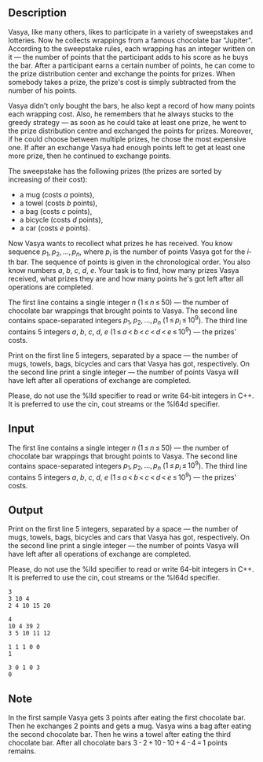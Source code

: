 ## Description

<div><p>Vasya, like many others, likes to participate in a variety of sweepstakes and lotteries. Now he collects wrappings from a famous chocolate bar "Jupiter". According to the sweepstake rules, each wrapping has an integer written on it — the number of points that the participant adds to his score as he buys the bar. After a participant earns a certain number of points, he can come to the prize distribution center and exchange the points for prizes. When somebody takes a prize, the prize's cost is simply subtracted from the number of his points.</p><p>Vasya didn't only bought the bars, he also kept a record of how many points each wrapping cost. Also, he remembers that he always stucks to the greedy strategy — as soon as he could take at least one prize, he went to the prize distribution centre and exchanged the points for prizes. Moreover, if he could choose between multiple prizes, he chose the most expensive one. If after an exchange Vasya had enough points left to get at least one more prize, then he continued to exchange points.</p><p>The sweepstake has the following prizes (the prizes are sorted by increasing of their cost): </p><ul> <li> a mug (costs <span class="tex-span"><i>a</i></span> points), </li><li> a towel (costs <span class="tex-span"><i>b</i></span> points), </li><li> a bag (costs <span class="tex-span"><i>c</i></span> points), </li><li> a bicycle (costs <span class="tex-span"><i>d</i></span> points), </li><li> a car (costs <span class="tex-span"><i>e</i></span> points). </li></ul><p>Now Vasya wants to recollect what prizes he has received. You know sequence <span class="tex-span"><i>p</i><sub class="lower-index">1</sub>, <i>p</i><sub class="lower-index">2</sub>, ..., <i>p</i><sub class="lower-index"><i>n</i></sub></span>, where <span class="tex-span"><i>p</i><sub class="lower-index"><i>i</i></sub></span> is the number of points Vasya got for the <span class="tex-span"><i>i</i></span>-th bar. The sequence of points is given in the chronological order. You also know numbers <span class="tex-span"><i>a</i></span>, <span class="tex-span"><i>b</i></span>, <span class="tex-span"><i>c</i></span>, <span class="tex-span"><i>d</i></span>, <span class="tex-span"><i>e</i></span>. Your task is to find, how many prizes Vasya received, what prizes they are and how many points he's got left after all operations are completed.</p></div><div class="input-specification"><p>The first line contains a single integer <span class="tex-span"><i>n</i></span> (<span class="tex-span">1 ≤ <i>n</i> ≤ 50</span>) — the number of chocolate bar wrappings that brought points to Vasya. The second line contains space-separated integers <span class="tex-span"><i>p</i><sub class="lower-index">1</sub>, <i>p</i><sub class="lower-index">2</sub>, ..., <i>p</i><sub class="lower-index"><i>n</i></sub></span> (<span class="tex-span">1 ≤ <i>p</i><sub class="lower-index"><i>i</i></sub> ≤ 10<sup class="upper-index">9</sup></span>). The third line contains 5 integers <span class="tex-span"><i>a</i></span>, <span class="tex-span"><i>b</i></span>, <span class="tex-span"><i>c</i></span>, <span class="tex-span"><i>d</i></span>, <span class="tex-span"><i>e</i></span> (<span class="tex-span">1 ≤ <i>a</i> &lt; <i>b</i> &lt; <i>c</i> &lt; <i>d</i> &lt; <i>e</i> ≤ 10<sup class="upper-index">9</sup></span>) — the prizes' costs.</p></div><div class="output-specification"><p>Print on the first line 5 integers, separated by a space — the number of mugs, towels, bags, bicycles and cars that Vasya has got, respectively. On the second line print a single integer — the number of points Vasya will have left after all operations of exchange are completed.</p><p>Please, do not use the <span class="tex-font-style-tt">%lld</span> specifier to read or write 64-bit integers in С++. It is preferred to use the <span class="tex-font-style-tt">cin</span>, <span class="tex-font-style-tt">cout</span> streams or the <span class="tex-font-style-tt">%I64d</span> specifier.</p></div>

## Input

<p>The first line contains a single integer <span class="tex-span"><i>n</i></span> (<span class="tex-span">1 ≤ <i>n</i> ≤ 50</span>) — the number of chocolate bar wrappings that brought points to Vasya. The second line contains space-separated integers <span class="tex-span"><i>p</i><sub class="lower-index">1</sub>, <i>p</i><sub class="lower-index">2</sub>, ..., <i>p</i><sub class="lower-index"><i>n</i></sub></span> (<span class="tex-span">1 ≤ <i>p</i><sub class="lower-index"><i>i</i></sub> ≤ 10<sup class="upper-index">9</sup></span>). The third line contains 5 integers <span class="tex-span"><i>a</i></span>, <span class="tex-span"><i>b</i></span>, <span class="tex-span"><i>c</i></span>, <span class="tex-span"><i>d</i></span>, <span class="tex-span"><i>e</i></span> (<span class="tex-span">1 ≤ <i>a</i> &lt; <i>b</i> &lt; <i>c</i> &lt; <i>d</i> &lt; <i>e</i> ≤ 10<sup class="upper-index">9</sup></span>) — the prizes' costs.</p>

## Output

<p>Print on the first line 5 integers, separated by a space — the number of mugs, towels, bags, bicycles and cars that Vasya has got, respectively. On the second line print a single integer — the number of points Vasya will have left after all operations of exchange are completed.</p><p>Please, do not use the <span class="tex-font-style-tt">%lld</span> specifier to read or write 64-bit integers in С++. It is preferred to use the <span class="tex-font-style-tt">cin</span>, <span class="tex-font-style-tt">cout</span> streams or the <span class="tex-font-style-tt">%I64d</span> specifier.</p>





```input1
3
3 10 4
2 4 10 15 20

```




```input2
4
10 4 39 2
3 5 10 11 12

```




```output1
1 1 1 0 0 
1

```




```output2
3 0 1 0 3 
0

```



## Note

<p>In the first sample Vasya gets <span class="tex-span">3</span> points after eating the first chocolate bar. Then he exchanges <span class="tex-span">2</span> points and gets a mug. Vasya wins a <span class="tex-font-style-bf">bag</span> after eating the second chocolate bar. Then he wins a <span class="tex-font-style-bf">towel</span> after eating the third chocolate bar. After all chocolate bars <span class="tex-span">3 - 2 + 10 - 10 + 4 - 4 = 1</span> points remains.</p>

